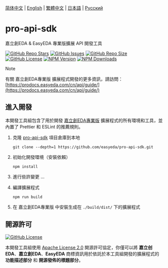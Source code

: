 [简体中文](./README.md) | [English](./README.en.md) | [繁體中文](#) | [日本語](./README.ja.md) | [Русский](./README.ru.md)

# pro-api-sdk

嘉立創EDA & EasyEDA 專業版擴展 API 開發工具

<a href="https://github.com/easyeda/pro-api-sdk" style="vertical-align: inherit;" target="_blank"><img src="https://img.shields.io/github/stars/easyeda/pro-api-sdk" alt="GitHub Repo Stars" class="not-medium-zoom-image" style="display: inline; vertical-align: inherit;" /></a>&nbsp;<a href="https://github.com/easyeda/pro-api-sdk/issues" style="vertical-align: inherit;" target="_blank"><img src="https://img.shields.io/github/issues/easyeda/pro-api-sdk" alt="GitHub Issues" class="not-medium-zoom-image" style="display: inline; vertical-align: inherit;" /></a>&nbsp;<a href="https://github.com/easyeda/pro-api-sdk" style="vertical-align: inherit;" target="_blank"><img src="https://img.shields.io/github/repo-size/easyeda/pro-api-sdk" alt="GitHub Repo Size" class="not-medium-zoom-image" style="display: inline; vertical-align: inherit;" /></a>&nbsp;<a href="https://choosealicense.com/licenses/apache-2.0/" style="vertical-align: inherit;" target="_blank"><img src="https://img.shields.io/github/license/easyeda/pro-api-sdk" alt="GitHub License" class="not-medium-zoom-image" style="display: inline; vertical-align: inherit;" /></a>&nbsp;<a href="https://www.npmjs.com/package/@jlceda/pro-api-types" style="vertical-align: inherit;" target="_blank"><img src="https://img.shields.io/npm/v/%40jlceda%2Fpro-api-types?label=pro-api-types" alt="NPM Version" class="not-medium-zoom-image" style="display: inline; vertical-align: inherit;" /></a>&nbsp;<a href="https://www.npmjs.com/package/@jlceda/pro-api-types" style="vertical-align: inherit;" target="_blank"><img src="https://img.shields.io/npm/d18m/%40jlceda%2Fpro-api-types" alt="NPM Downloads" class="not-medium-zoom-image" style="display: inline; vertical-align: inherit;" /></a>

> [!NOTE]
>
> 有關 嘉立創EDA專業版 擴展程式開發的更多資訊，請訪問：[https://prodocs.easyeda.com/cn/api/guide/](https://prodocs.easyeda.com/cn/api/guide/)

## 進入開發

本開發工具組包含了用於開發 [嘉立創EDA專業版](https://pro.easyeda.com/) 擴展程式的所有環境和工具，並內置了 Prettier 和 ESLint 的推薦規則。

1. 克隆 [pro-api-sdk](https://github.com/easyeda/pro-api-sdk) 項目倉庫到本地

    ```shell
    git clone --depth=1 https://github.com/easyeda/pro-api-sdk.git
    ```

2. 初始化開發環境（安裝依賴）

    ```shell
    npm install
    ```

3. 進行些許變更 ...

4. 編譯擴展程式

    ```shell
    npm run build
    ```

5. 在 嘉立創EDA專業版 中安裝生成在 `./build/dist/` 下的擴展程式

## 開源許可

<a href="https://choosealicense.com/licenses/apache-2.0/" style="vertical-align: inherit;" target="_blank"><img src="https://img.shields.io/github/license/easyeda/pro-api-sdk" alt="GitHub License" class="not-medium-zoom-image" style="display: inline; vertical-align: inherit;" /></a>

本開發工具組使用 [Apache License 2.0](https://choosealicense.com/licenses/apache-2.0/) 開源許可協定，你僅可以將 **嘉立创EDA**、**嘉立創EDA**、**EasyEDA** 商標資訊用於依託於本工具組開發的擴展程式的 **功能描述部分** 和 **開源發佈的標題部分**。
